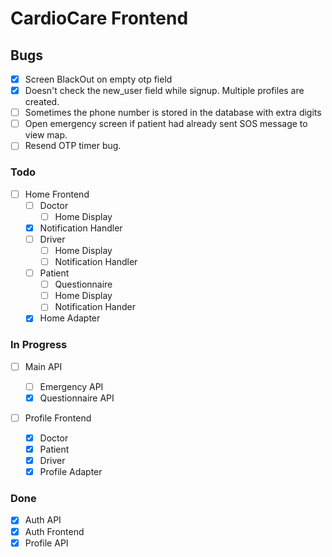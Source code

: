 # CardioCare Frontend

## Bugs

- [x] Screen BlackOut on empty otp field
- [x] Doesn't check the new_user field while signup. Multiple profiles are created.
- [ ] Sometimes the phone number is stored in the database with extra digits
- [ ] Open emergency screen if patient had already sent SOS message to view map.
- [ ] Resend OTP timer bug.

### Todo

- [ ] Home Frontend
  - [ ] Doctor
    - [ ] Home Display
  - [x] Notification Handler
  - [ ] Driver
    - [ ] Home Display
    - [ ] Notification Handler
  - [ ] Patient
    - [ ] Questionnaire
    - [ ] Home Display
    - [ ] Notification Hander
  - [x] Home Adapter

### In Progress

- [ ] Main API

  - [ ] Emergency API
  - [x] Questionnaire API

- [ ] Profile Frontend
  - [x] Doctor
  - [x] Patient
  - [x] Driver
  - [x] Profile Adapter

### Done

- [x] Auth API
- [x] Auth Frontend
- [x] Profile API
